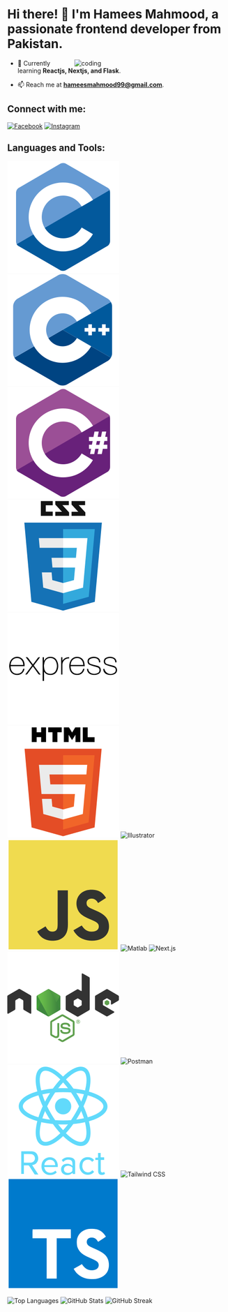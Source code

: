 # Hi there! 👋 I'm Hamees Mahmood, a passionate frontend developer from Pakistan.

<img align="right" alt="coding" width="350" src="https://www.google.com/url?sa=i&url=https%3A%2F%2Fgithub.com%2FAnmol-Baranwal%2FCool-GIFs-For-GitHub&psig=AOvVaw1s0WeSsoca8UmMhnTSd2TN&ust=1706266549126000&source=images&cd=vfe&opi=89978449&ved=0CBIQjRxqFwoTCIDu36-w-IMDFQAAAAAdAAAAABAD">

- 🌱 Currently learning **Reactjs, Nextjs, and Flask**.

- 📫 Reach me at **hameesmahmood99@gmail.com**.

## Connect with me:

[![Facebook](https://raw.githubusercontent.com/rahuldkjain/github-profile-readme-generator/master/src/images/icons/Social/facebook.svg)](https://fb.com/hameesmahmood)
[![Instagram](https://raw.githubusercontent.com/rahuldkjain/github-profile-readme-generator/master/src/images/icons/Social/instagram.svg)](https://instagram.com/michu_746)

## Languages and Tools:

![C](https://raw.githubusercontent.com/devicons/devicon/master/icons/c/c-original.svg)
![C++](https://raw.githubusercontent.com/devicons/devicon/master/icons/cplusplus/cplusplus-original.svg)
![C#](https://raw.githubusercontent.com/devicons/devicon/master/icons/csharp/csharp-original.svg)
![CSS3](https://raw.githubusercontent.com/devicons/devicon/master/icons/css3/css3-original-wordmark.svg)
![Express.js](https://raw.githubusercontent.com/devicons/devicon/master/icons/express/express-original-wordmark.svg)
![HTML5](https://raw.githubusercontent.com/devicons/devicon/master/icons/html5/html5-original-wordmark.svg)
![Illustrator](https://www.vectorlogo.zone/logos/adobe_illustrator/adobe_illustrator-icon.svg)
![JavaScript](https://raw.githubusercontent.com/devicons/devicon/master/icons/javascript/javascript-original.svg)
![Matlab](https://upload.wikimedia.org/wikipedia/commons/2/21/Matlab_Logo.png)
![Next.js](https://cdn.worldvectorlogo.com/logos/nextjs-2.svg)
![Node.js](https://raw.githubusercontent.com/devicons/devicon/master/icons/nodejs/nodejs-original-wordmark.svg)
![Postman](https://www.vectorlogo.zone/logos/getpostman/getpostman-icon.svg)
![React](https://raw.githubusercontent.com/devicons/devicon/master/icons/react/react-original-wordmark.svg)
![Tailwind CSS](https://www.vectorlogo.zone/logos/tailwindcss/tailwindcss-icon.svg)
![TypeScript](https://raw.githubusercontent.com/devicons/devicon/master/icons/typescript/typescript-original.svg)

![Top Languages](https://github-readme-stats.vercel.app/api/top-langs?username=hameesmahmood&show_icons=true&locale=en&layout=compact)
![GitHub Stats](https://github-readme-stats.vercel.app/api?username=hameesmahmood&show_icons=true&locale=en)
![GitHub Streak](https://github-readme-streak-stats.herokuapp.com/?user=hameesmahmood)
